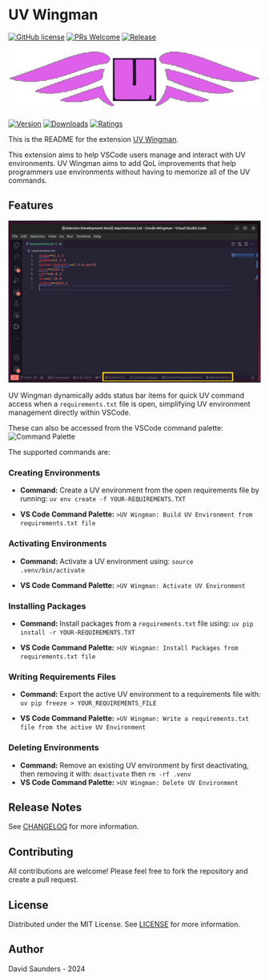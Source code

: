 # UV Wingman

[![GitHub license](https://img.shields.io/badge/license-MIT-purple.svg)](https://github.com/DJSaunders1997/UV-Wingman/blob/main/LICENSE)
[![PRs Welcome](https://img.shields.io/badge/PRs-welcome-purple.svg)]()
[![Release](https://github.com/DJSaunders1997/UV-Wingman/actions/workflows/release.yml/badge.svg)](https://github.com/DJSaunders1997/UV-Wingman/actions/workflows/release.yml)

![Banner](images/Logo-512x512.png)

[![Version](https://vsmarketplacebadges.dev/version-short/djsaunders1997.uv-wingman.png?style=for-the-badge&colorA=252525&colorB=8A2BE2)](https://marketplace.visualstudio.com/items?itemName=djsaunders1997.uv-wingman)
[![Downloads](https://vsmarketplacebadges.dev/downloads-short/djsaunders1997.uv-wingman.png?style=for-the-badge&colorA=252525&colorB=8A2BE2)](https://marketplace.visualstudio.com/items?itemName=djsaunders1997.uv-wingman)
[![Ratings](https://vsmarketplacebadges.dev/rating-short/djsaunders1997.uv-wingman.png?style=for-the-badge&colorA=252525&colorB=8A2BE2)](https://marketplace.visualstudio.com/items?itemName=djsaunders1997.uv-wingman)

This is the README for the extension [UV Wingman](https://marketplace.visualstudio.com/items?itemName=DJSaunders1997.uv-wingman).

This extension aims to help VSCode users manage and interact with UV environments.
UV Wingman aims to add QoL improvements that help programmers use environments without having to memorize all of the UV commands.

## Features

![VSCode Screenshot](images/VSCode-Screenshot.png)

UV Wingman dynamically adds status bar items for quick UV command access when a `requirements.txt` file is open, simplifying UV environment management directly within VSCode.

These can also be accessed from the VSCode command palette:
![Command Palette](images/Command-Palette-Screenshot.png)

The supported commands are:

### Creating Environments 
- **Command:** Create a UV environment from the open requirements file by running: `uv env create -f YOUR-REQUIREMENTS.TXT`

- **VS Code Command Palette:** `>UV Wingman: Build UV Environment from requirements.txt file`

### Activating Environments
- **Command:** Activate a UV environment using: `source .venv/bin/activate`

- **VS Code Command Palette:** `>UV Wingman: Activate UV Environment`

### Installing Packages
- **Command:** Install packages from a `requirements.txt` file using: `uv pip install -r YOUR-REQUIREMENTS.TXT`

- **VS Code Command Palette:** `>UV Wingman: Install Packages from requirements.txt file`

### Writing Requirements Files
- **Command:** Export the active UV environment to a requirements file with: `uv pip freeze > YOUR_REQUIREMENTS_FILE`

- **VS Code Command Palette:** `>UV Wingman: Write a requirements.txt file from the active UV Environment`

### Deleting Environments
- **Command:** Remove an existing UV environment by first deactivating, then removing it with: `deactivate` then `rm -rf .venv`
- **VS Code Command Palette:** `>UV Wingman: Delete UV Environment`

## Release Notes

See [CHANGELOG](CHANGELOG.md) for more information.

## Contributing

All contributions are welcome! 
Please feel free to fork the repository and create a pull request.

## License

Distributed under the MIT License. See [LICENSE](LICENSE) for more information.

## Author

David Saunders - 2024